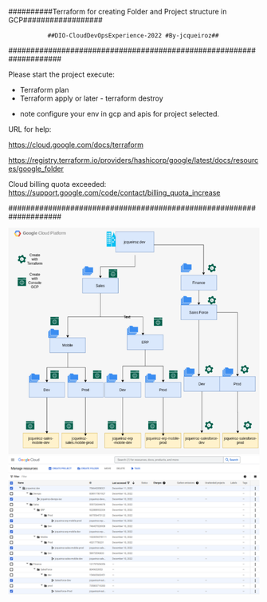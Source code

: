 ##########Terraform for creating Folder and Project structure in GCP##################
 
               ##DIO-CloudDevOpsExperience-2022 #By-jcqueiroz##
####################################################################

Please start the project execute:
- Terraform plan
- Terraform apply
or later - terraform destroy
* note configure your env in gcp and apis for project selected.

URL for help:

https://cloud.google.com/docs/terraform

https://registry.terraform.io/providers/hashicorp/google/latest/docs/resources/google_folder

Cloud billing quota exceeded: https://support.google.com/code/contact/billing_quota_increase

####################################################################

<p align="center">
  <img src="/IMG/diagram queiroz-dev folders-project-adjust-screen gcp.png" width="800" title="Diagram structure folders and projects in GCP">
  <img src="/IMG/Manage resources create-gcp.png" width="800" alt="Manage resources create-gcp">
</p>  